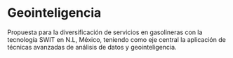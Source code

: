 # Geointeligencia
Propuesta para la diversificación de servicios en gasolineras con la tecnología SWIT en N.L, México, teniendo como eje central la aplicación de técnicas avanzadas de análisis de datos y geointeligencia.

